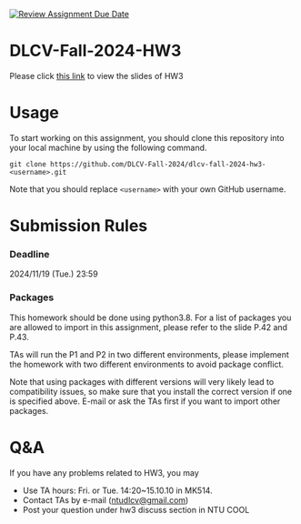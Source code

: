 [![Review Assignment Due Date](https://classroom.github.com/assets/deadline-readme-button-22041afd0340ce965d47ae6ef1cefeee28c7c493a6346c4f15d667ab976d596c.svg)](https://classroom.github.com/a/OlMw7_sq)
# DLCV-Fall-2024-HW3

Please click [this link](https://docs.google.com/presentation/d/149ViD2g3c0APXAZNGPOFw1ndYAb_UUF19AJZb29uvn4/edit?usp=sharing) to view the slides of HW3

# Usage

To start working on this assignment, you should clone this repository into your local machine by using the following command.
    
    git clone https://github.com/DLCV-Fall-2024/dlcv-fall-2024-hw3-<username>.git


Note that you should replace `<username>` with your own GitHub username.

# Submission Rules
### Deadline
2024/11/19 (Tue.) 23:59

### Packages
This homework should be done using python3.8. For a list of packages you are allowed to import in this assignment, please refer to the slide P.42 and P.43.

TAs will run the P1 and P2 in two different environments, please implement the homework with two different environments to avoid package conflict.

Note that using packages with different versions will very likely lead to compatibility issues, so make sure that you install the correct version if one is specified above. E-mail or ask the TAs first if you want to import other packages.

# Q&A
If you have any problems related to HW3, you may
- Use TA hours: Fri. or Tue. 14:20~15.10.10 in MK514.
- Contact TAs by e-mail ([ntudlcv@gmail.com](mailto:ntudlcv@gmail.com))
- Post your question under hw3 discuss section in NTU COOL
